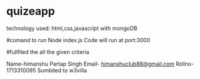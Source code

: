 # quizeapp
technology used: html,css,javascript   with mongoDB

#comand to run
Node index.js
Code will run at port:3000

#fullfiled the all the given criteria

Name-himanshu Partap Singh
Email- himanshuclub88@gmail.com
Rollno-1713310095
Sumbited to w3villa
